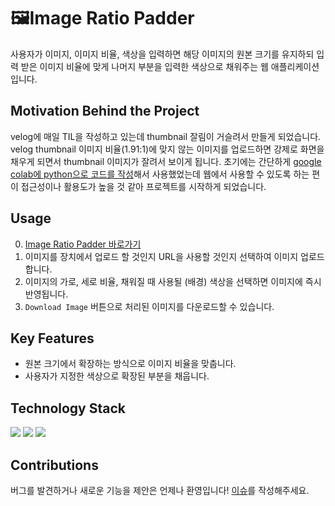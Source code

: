 # 🖼️Image Ratio Padder
사용자가 이미지, 이미지 비율, 색상을 입력하면 해당 이미지의 원본 크기를 유지하되 입력 받은 이미지 비율에 맞게 나머지 부분을 입력한 색상으로 채워주는 웹 애플리케이션입니다.

## Motivation Behind the Project
velog에 매일 TIL을 작성하고 있는데 thumbnail 잘림이 거슬려서 만들게 되었습니다. velog thumbnail 이미지 비율(1.91:1)에 맞지 않는 이미지를 업로드하면 강제로 화면을 채우게 되면서 thumbnail 이미지가 잘려서 보이게 됩니다.
초기에는 간단하게 [google colab에 python으로 코드를 작성](https://colab.research.google.com/drive/1IagwBSuHEUcfWeuASyWGF61sLjHKUKwK#scrollTo=Fua4pold15aP)해서 사용했었는데 웹에서 사용할 수 있도록 하는 편이 접근성이나 활용도가 높을 것 같아 프로젝트를 시작하게 되었습니다.

## Usage
0. [Image Ratio Padder 바로가기](https://do0ori.github.io/image-ratio-padder/)
1. 이미지를 장치에서 업로드 할 것인지 URL을 사용할 것인지 선택하여 이미지 업로드합니다.
2. 이미지의 가로, 세로 비율, 채워질 때 사용될 (배경) 색상을 선택하면 이미지에 즉시 반영됩니다.
3. `Download Image` 버튼으로 처리된 이미지를 다운로드할 수 있습니다.

## Key Features
- 원본 크기에서 확장하는 방식으로 이미지 비율을 맞춥니다.
- 사용자가 지정한 색상으로 확장된 부분을 채웁니다.

## Technology Stack
<p>
    <img src="https://img.shields.io/badge/html-E34F26?style=for-the-badge&logo=html5&logoColor=white">
    <img src="https://img.shields.io/badge/CSS-1572B6?style=for-the-badge&logo=CSS3&logoColor=white">
    <img src="https://img.shields.io/badge/JavaScript-F7DF1E?style=for-the-badge&logo=JavaScript&logoColor=black">
</p>

## Contributions
버그를 발견하거나 새로운 기능을 제안은 언제나 환영입니다! [이슈](https://github.com/do0ori/image-ratio-padder/issues)를 작성해주세요.